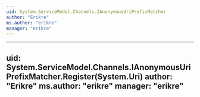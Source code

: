 ```yaml
---
uid: System.ServiceModel.Channels.IAnonymousUriPrefixMatcher
author: "Erikre"
ms.author: "erikre"
manager: "erikre"
---
```


---
uid: System.ServiceModel.Channels.IAnonymousUriPrefixMatcher.Register(System.Uri)
author: "Erikre"
ms.author: "erikre"
manager: "erikre"
---

